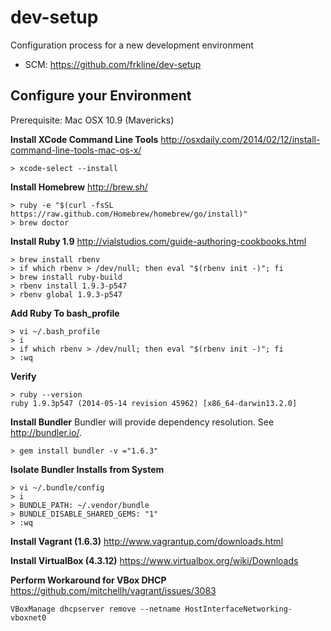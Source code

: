 # dev-setup

Configuration process for a new development environment

- SCM: https://github.com/frkline/dev-setup

## Configure your Environment

Prerequisite: Mac OSX 10.9 (Mavericks)

**Install XCode Command Line Tools**
http://osxdaily.com/2014/02/12/install-command-line-tools-mac-os-x/
```
> xcode-select --install
```

**Install Homebrew**
http://brew.sh/
```
> ruby -e "$(curl -fsSL https://raw.github.com/Homebrew/homebrew/go/install)"
> brew doctor
```

**Install Ruby 1.9**
http://vialstudios.com/guide-authoring-cookbooks.html
```
> brew install rbenv
> if which rbenv > /dev/null; then eval "$(rbenv init -)"; fi
> brew install ruby-build
> rbenv install 1.9.3-p547
> rbenv global 1.9.3-p547
```

**Add Ruby To bash_profile**
```
> vi ~/.bash_profile
> i
> if which rbenv > /dev/null; then eval "$(rbenv init -)"; fi
> :wq
```

**Verify**
```
> ruby --version
ruby 1.9.3p547 (2014-05-14 revision 45962) [x86_64-darwin13.2.0]
```

**Install Bundler**
Bundler will provide dependency resolution. See http://bundler.io/.
```
> gem install bundler -v ="1.6.3"
```

**Isolate Bundler Installs from System**
```
> vi ~/.bundle/config
> i
> BUNDLE_PATH: ~/.vendor/bundle
> BUNDLE_DISABLE_SHARED_GEMS: "1"
> :wq
```

**Install Vagrant (1.6.3)**
http://www.vagrantup.com/downloads.html

**Install VirtualBox (4.3.12)**
https://www.virtualbox.org/wiki/Downloads

**Perform Workaround for VBox DHCP**
https://github.com/mitchellh/vagrant/issues/3083
```
VBoxManage dhcpserver remove --netname HostInterfaceNetworking-vboxnet0
```

